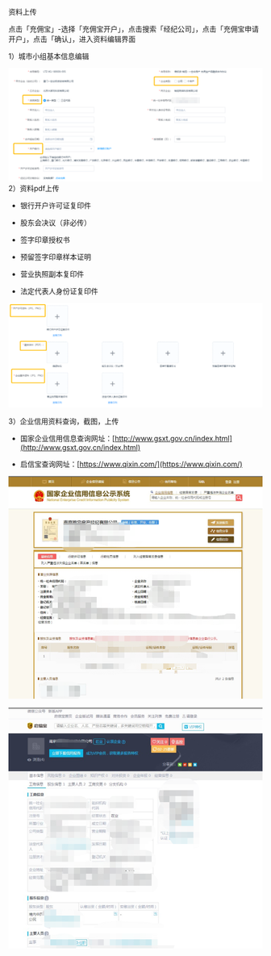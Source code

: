 资料上传

点击「充佣宝」-选择「充佣宝开户」，点击搜索「经纪公司」，点击「充佣宝申请开户」，点击「确认」，进入资料编辑界面

1）城市小组基本信息编辑

![](/2/基本信息2)2）资料pdf上传

* 银行开户许可证复印件

* 股东会决议（非必传）

* 签字印章授权书

* 预留签字印章样本证明

* 营业执照副本复印件

* 法定代表人身份证复印件

![](/1/线下资料1)

3）企业信用资料查询，截图，上传

* 国家企业信用信息查询网址：[http://www.gsxt.gov.cn/index.html](http://www.gsxt.gov.cn/index.html)

* 启信宝查询网址：[https://www.qixin.com/](https://www.qixin.com/)

![](/1/企业)

![](/1/启信宝)

